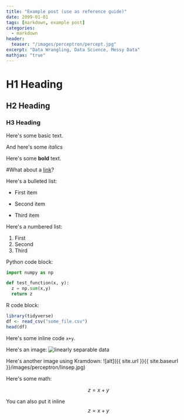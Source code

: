 ```yaml
---
title: "Example post (use as reference guide)"
date: 2099-01-01
tags: [markdown, example post]
categories: 
  - markdown
header:
  teaser: "/images/perceptron/percept.jpg"
excerpt: "Data Wrangling, Data Science, Messy Data"
mathjax: "true"
---
```


# H1 Heading 

## H2 Heading

### H3 Heading

Here's some basic text.

And here's some *italics*

Here's some **bold** text.

#What about a [link](https://github.com/surajiyer)?

Here's a bulleted list:
* First item
+ Second item
- Third item

Here's a numbered list:
1. First
2. Second
3. Third

Python code block:
```python
import numpy as np

def test_function(x, y):
  z = np.sum(x,y)
  return z
```

R code block:
```r
library(tidyverse)
df <- read_csv("some_file.csv")
head(df)
```

Here's some inline code `x+y`.

Here's an image:
<img src="{{ site.url }}{{ site.baseurl }}/images/perceptron/linsep.jpg" alt="linearly separable data">

Here's another image using Kramdown:
![alt]({{ site.url }}{{ site.baseurl }}/images/perceptron/linsep.jpg)

Here's some math:

$$z=x+y$$

You can also put it inline $$z=x+y$$